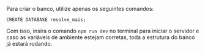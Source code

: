 Para criar o banco, utilize apenas os seguintes comandos:

```
CREATE DATABASE resolve_mais;
```

Com isso, insira o comando `npm run dev` no terminal para iniciar o servidor e caso as variáveis de ambiente estejam corretas, toda a estrutura do banco já estará rodando.
